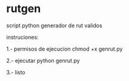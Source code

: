 # rutgen
script python generador de rut validos

instruciones:

1.- permisos de ejecucion 
    chmod +x genrut.py

2.- ejecutar
    python genrut.py

3.- listo
